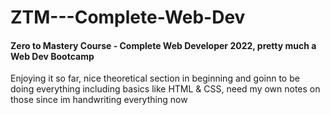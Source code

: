# ZTM---Complete-Web-Dev

#### Zero to Mastery Course - Complete Web Developer 2022, pretty much a Web Dev Bootcamp 

Enjoying it so far, nice theoretical section in beginning and goinn to be doing everything including basics like HTML & CSS, need my own notes on those since im handwriting everything now
